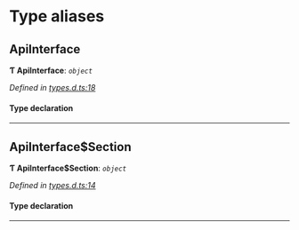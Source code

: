 

# Type aliases

<a id="apiinterface"></a>

##  ApiInterface

**Ƭ ApiInterface**: *`object`*

*Defined in [types.d.ts:18](https://github.com/polkadot-js/api/blob/d56f081/packages/api/src/types.d.ts#L18)*

#### Type declaration

___
<a id="apiinterface_section"></a>

##  ApiInterface$Section

**Ƭ ApiInterface$Section**: *`object`*

*Defined in [types.d.ts:14](https://github.com/polkadot-js/api/blob/d56f081/packages/api/src/types.d.ts#L14)*

#### Type declaration

[index: `string`]: [ApiInterface$Section$Method](../interfaces/_types_d_.apiinterface_section_method.md)

___

